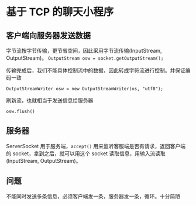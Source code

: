 # 基于 TCP 的聊天小程序

## 客户端向服务器发送数据
字节流按字节传输，更节省空间，因此采用字节流传输(InputStream, OutputStream)。
`OutputStream osw = socket.getOutputStream();`

传输完成后，我们不能具体控制流中的数据，因此转成字符流进行控制。并保证编码一致

`OutputStreamWriter osw = new OutputStreamWriter(os, "utf8");`

刷新流，也就相当于发送信息给服务器

`osw.flush()`

## 服务器
ServerSocket 用于服务端，`accept()` 用来监听客服端是否有请求，返回客户端的 socket，拿到之后，就可以用这个 socket 读取信息，用输入流读取(InputStream, OutputStream)。

## 问题
不能同时发送多条信息，必须客户端发一条，服务器发一条，循环。十分简陋
